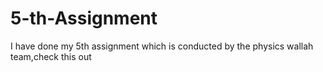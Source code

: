 # 5-th-Assignment
I have done my 5th assignment which is conducted by the physics wallah team,check this out 
